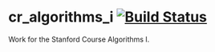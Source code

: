 # cr_algorithms_i  [![Build Status](https://travis-ci.org/brhCS/cr_algorithms_i.svg?branch=master)](https://travis-ci.org/brhCS/cr_algorithms_i)
Work for the Stanford Course Algorithms I.

